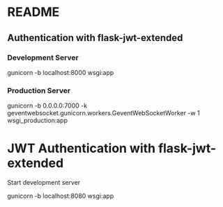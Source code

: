 # README

## Authentication with flask-jwt-extended

### Development Server

gunicorn -b localhost:8000 wsgi:app

### Production Server

gunicorn -b 0.0.0.0:7000 -k geventwebsocket.gunicorn.workers.GeventWebSocketWorker -w 1 wsgi_production:app

# JWT Authentication with flask-jwt-extended

Start development server

gunicorn -b localhost:8080 wsgi:app
